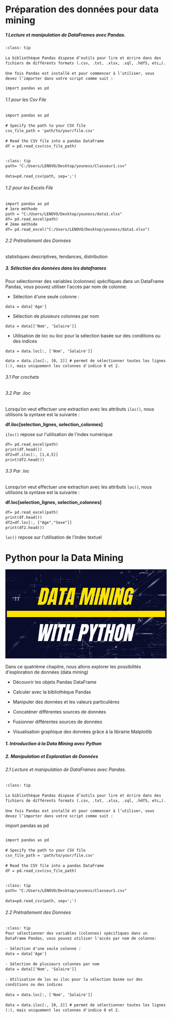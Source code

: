 # Préparation des données pour data mining

##### 1 Lecture et manipulation de DataFrames avec Pandas.

```{admonition} <font color='blue'>Pandas</font>
:class: tip

La bibliothèque Pandas dispose d’outils pour lire et écrire dans des fichiers de différents formats (.csv, .txt, .xlsx, .sql, .hdf5, etc…).

Une fois Pandas est installé et pour commencer à l’utiliser, vous devez l’importer dans votre script comme suit :

```

```
import pandas as pd
```

###### 1.1 pour les Csv File


```
import pandas as pd

# Specify the path to your CSV file
csv_file_path = 'path/to/your/file.csv'

# Read the CSV file into a pandas DataFrame
df = pd.read_csv(csv_file_path)


```

```{admonition} Exemple
:class: tip
path= "C:/Users/LENOVO/Desktop/youness/Classeur1.csv"

data=pd.read_csv(path, sep=';')
```
###### 1.2 pour les Excels File


```
import pandas as pd
# 1ere méthode
path = "C:/Users/LENOVO/Desktop/youness/data1.xlsx"
df= pd.read_excel(path)
# 2ème méthode
df= pd.read_excel("C:/Users/LENOVO/Desktop/youness/data1.xlsx")
```
###### 2.2 Prétraitement des Données







statistiques descriptives, tendances, distribution

##### 3.  Sélection des données dans les dataframes

Pour sélectionner des variables (colonnes) spécifiques dans un DataFrame Pandas, vous pouvez utiliser l'accès par nom de colonne:

- Sélection d'une seule colonne :
```
data = data['Age']
```

- Sélection de plusieurs colonnes par nom
```
data = data[['Nom', 'Salaire']]
```

- Utilisation de loc ou iloc pour la sélection basée sur des conditions ou des indices

```
data = data.loc[:, ['Nom', 'Salaire']]
```
```
data = data.iloc[:, [0, 2]] # permet de sélectionner toutes les lignes (:), mais uniquement les colonnes d'indice 0 et 2.
```

###### 3.1 Par crochets

###### 3.2 Par .iloc

Lorsqu’on veut effectuer une extraction avec les attributs `iloc()`, nous utilisons la syntaxe est la suivante :

**df.iloc[selection_lignes, selection_colonnes]**

`iloc()` repose sur l'utilisation de l'index numérique

```
df= pd.read_excel(path)
print(df.head())
df2=df.iloc[:, [1,4,5]]
print(df2.head())
```

###### 3.3 Par .loc

Lorsqu’on veut effectuer une extraction avec les attributs `loc()`, nous utilisons la syntaxe est la suivante :

**df.loc[selection_lignes, selection_colonnes]**

```
df= pd.read_excel(path)
print(df.head())
df2=df.loc[:, ["Age","Sexe"]]
print(df2.head())
```

`loc()` repose sur l'utilisation de l'index textuel






# Python pour la Data Mining 

![Drag Racing](datamining.png)


Dans ce quatrième chapitre, nous allons explorer les possibilités d'exploration de données (data mining)

- Découvrir les objets Pandas DataFrame

- Calculer avec la bibliothèque Pandas

- Manipuler des données et les valeurs particulières

- Concaténer différentes sources de données

- Fusionner différentes sources de données

- Visualisation graphique des données grâce à la librairie Matplotlib

##### 1. Introduction à la Data Mining avec Python

##### 2.  Manipulation et Exploration de Données

###### 2.1 Lecture et manipulation de DataFrames avec Pandas.

```{admonition} <font color='blue'>Pandas</font>
:class: tip

La bibliothèque Pandas dispose d’outils pour lire et écrire dans des fichiers de différents formats (.csv, .txt, .xlsx, .sql, .hdf5, etc…).

Une fois Pandas est installé et pour commencer à l’utiliser, vous devez l’importer dans votre script comme suit :

```
import pandas as pd
```
```

```
import pandas as pd

# Specify the path to your CSV file
csv_file_path = 'path/to/your/file.csv'

# Read the CSV file into a pandas DataFrame
df = pd.read_csv(csv_file_path)


```

```{admonition} Exemple
:class: tip
path= "C:/Users/LENOVO/Desktop/youness/Classeur1.csv"

data=pd.read_csv(path, sep=';')
```

###### 2.2 Prétraitement des Données


```{admonition} Sélection des données
:class: tip
Pour sélectionner des variables (colonnes) spécifiques dans un DataFrame Pandas, vous pouvez utiliser l'accès par nom de colonne:

- Sélection d'une seule colonne :
data = data['Age']

- Sélection de plusieurs colonnes par nom
data = data[['Nom', 'Salaire']]

- Utilisation de loc ou iloc pour la sélection basée sur des conditions ou des indices

data = data.loc[:, ['Nom', 'Salaire']]

data = data.iloc[:, [0, 2]] # permet de sélectionner toutes les lignes (:), mais uniquement les colonnes d'indice 0 et 2.

```



